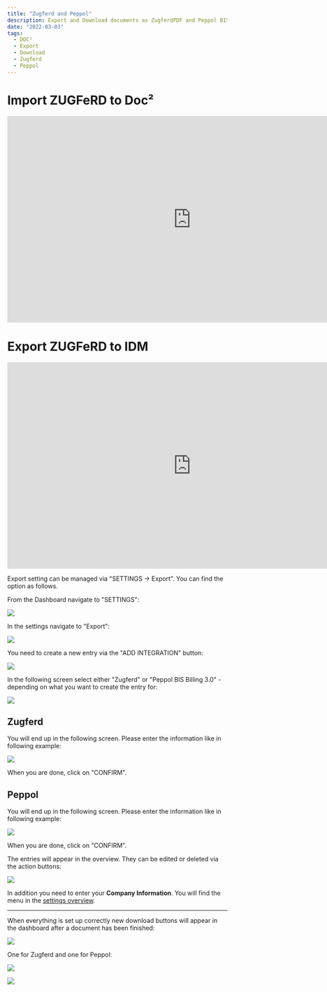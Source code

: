 ```yaml
---
title: "Zugferd and Peppol"
description: Export and Download documents as ZugferdPDF and Peppol BIS Billing
date: "2022-03-03"
tags:
  - DOC²
  - Export
  - Download
  - Zugferd
  - Peppol
---
```


# Import ZUGFeRD to Doc²

<div class="video-container">
<iframe width="840" height="472.5" src="https://www.youtube-nocookie.com/embed/e9ekKDj0rMU" frameborder="0" allow="accelerometer; autoplay; clipboard-write; encrypted-media; gyroscope; picture-in-picture" allowfullscreen></iframe>
</div>

# Export ZUGFeRD to IDM

<div class="video-container">
<iframe width="840" height="472.5" src="https://www.youtube-nocookie.com/embed/JUzkgCYdBU4" frameborder="0" allow="accelerometer; autoplay; clipboard-write; encrypted-media; gyroscope; picture-in-picture" allowfullscreen></iframe>
</div>

Export setting can be managed via "SETTINGS -> Export". You can find the option as follows.

From the Dashboard navigate to "SETTINGS":

![](/_images/doc2/image-29-1024x394.png)

In the settings navigate to "Export":

![](/_images/doc2/image-30-1024x389.png)

You need to create a new entry via the "ADD INTEGRATION" button:

![](/_images/doc2/image-31-1024x221.png)

In the following screen select either "Zugferd" or "Peppol BIS Billing 3.0" - depending on what you want to create the entry for:

![](/_images/doc2/image-34-1024x278.png)

## **Zugferd**

You will end up in the following screen. Please enter the information like in following example:

![](/_images/doc2/image-54-1024x461.png)

When you are done, click on "CONFIRM".

## **Peppol**

You will end up in the following screen. Please enter the information like in following example:

![](/_images/doc2/image-55.png)

When you are done, click on "CONFIRM".

The entries will appear in the overview. They can be edited or deleted via the action buttons:

![](/_images/doc2/image-39-1024x315.png)

In addition you need to enter your **Company Information**. You will find the menu in the [settings overview](https://docs.cloudintegration.eu/?post_type=docs&p=1644).

* * *

When everything is set up correctly new download buttons will appear in the dashboard after a document has been finished:

![](/_images/doc2/image-40.png)

One for Zugferd and one for Peppol:

![](/_images/doc2/image-42.png)

![](/_images/doc2/image-41.png)
